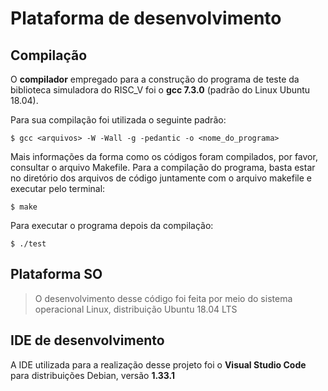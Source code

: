 # Plataforma de desenvolvimento

## Compilação

O __compilador__ empregado para a construção do programa de teste da biblioteca simuladora do RISC_V foi o __gcc 7.3.0__ (padrão do Linux Ubuntu 18.04).

Para sua compilação foi utilizada o seguinte padrão:

```
$ gcc <arquivos> -W -Wall -g -pedantic -o <nome_do_programa>
```

Mais informações da forma como os códigos foram compilados, por favor, consultar o arquivo Makefile. Para a compilação do programa, basta estar no diretório dos arquivos de código juntamente com o arquivo makefile e executar pelo terminal:

```
$ make
```
Para executar o programa depois da compilação:

```
$ ./test
```

## Plataforma SO

> O desenvolvimento desse código foi
> feita por meio do sistema
> operacional Linux, distribuição
> Ubuntu 18.04 LTS

## IDE de desenvolvimento

A IDE utilizada para a realização desse projeto foi o __Visual Studio Code__ para distribuições Debian, versão __1.33.1__